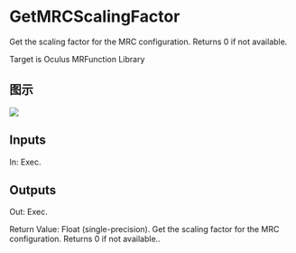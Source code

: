 # GetMRCScalingFactor

Get the scaling factor for the MRC configuration. Returns 0 if not available.

Target is Oculus MRFunction Library

## 图示

![]($-20221218-20154109.png)

## Inputs

In: Exec.  

## Outputs

Out: Exec.

Return Value: Float (single-precision). Get the scaling factor for the MRC configuration. Returns 0 if not available..

